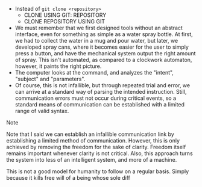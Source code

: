 - Instead of `git clone <repository>`
	- CLONE USING GIT: REPOSITORY
	- CLONE REPOSITORY USING GIT
- We must remember that we first designed tools without an abstract interface, even for something as simple as a water spray bottle. At first, we had to collect the water in a mug and pour water, but later, we developed spray cans, where it becomes easier for the user to simply press a button, and have the mechanical system output the right amount of spray. This isn't automated, as compared to a clockwork automaton, however, it paints the right picture.
- The computer looks at the command, and analyzes the "intent", "subject" and "parameters".
- Of course, this is not infallible, but through repeated trial and error, we can arrive at a standard way of parsing the intended instruction. Still, communication errors must not occur during critical events, so a standard means of communication can be established with a limited range of valid syntax.

> [!NOTE]
> Note that I said we can establish an infallible communication link by establishing a limited method of communication. However, this is only achieved by removing the freedom for the sake of clarity. Freedom itself remains important whenever clarity is not critical. Also, this approach turns the system into less of an intelligent system, and more of a machine.
>
> This is not a good model for humanity to follow on a regular basis. Simply because it kills free will of a being whose sole diff